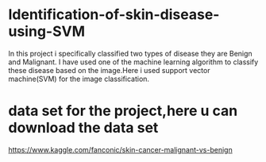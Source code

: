 # Identification-of-skin-disease-using-SVM
In this project i specifically classified two types of disease they are Benign and Malignant. I have used one of the machine learning algorithm to classify these disease based on the image.Here i used support vector machine(SVM) for the image classification.


# data set for the project,here u can download the data set  
https://www.kaggle.com/fanconic/skin-cancer-malignant-vs-benign
